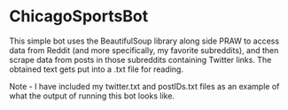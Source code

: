 # ChicagoSportsBot

This simple bot uses the BeautifulSoup library along side PRAW to access data from Reddit (and more specifically, my favorite subreddits),
and then scrape data from posts in those subreddits containing Twitter links.  The obtained text gets put into a .txt file for reading.

Note - I have included my twitter.txt and postIDs.txt files as an example of what the output of running this bot looks like.
